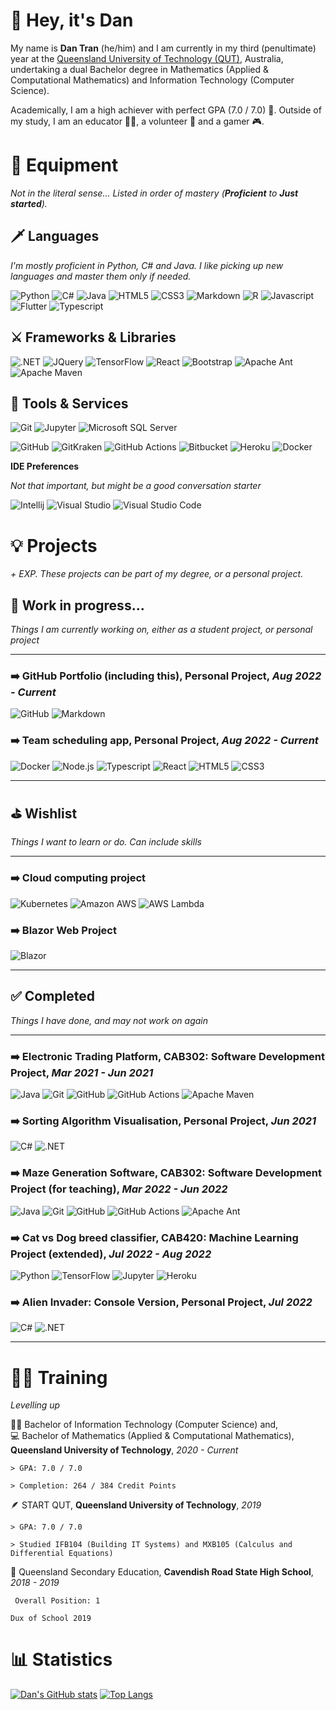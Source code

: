 <!--
**autumnssuns/autumnssuns** is a ✨ _special_ ✨ repository because its `README.md` (this file) appears on your GitHub profile.

Here are some ideas to get you started:

- 🔭 I’m currently working on ...
- 🌱 I’m currently learning ...
- 👯 I’m looking to collaborate on ...
- 🤔 I’m looking for help with ...
- 💬 Ask me about ...
- 📫 How to reach me: ...
- 😄 Pronouns: ...
- ⚡ Fun fact: ...
-->

# 👋 Hey, it's Dan

My name is **Dan Tran** (he/him) and I am currently in my third (penultimate) year at the [Queensland University of Technology (QUT)](https://www.qut.edu.au/), Australia, undertaking a dual Bachelor degree in Mathematics (Applied & Computational Mathematics) and Information Technology (Computer Science).

Academically, I am a high achiever with perfect GPA (7.0 / 7.0) 💯. Outside of my study, I am an educator 🧑‍🏫, a volunteer 💚 and a gamer 🎮.

# 🏹 Equipment

_Not in the literal sense... Listed in order of mastery (**Proficient** to **Just started**)._

## 🗡️ Languages
<!--
Look for icons at https://simpleicons.org/
-->
_I'm mostly proficient in Python, C# and Java. I like picking up new languages and master them only if needed._

![Python](https://img.shields.io/badge/-Python-3776AB?style=for-the-badge&logo=Python&logoColor=white)
![C#](https://img.shields.io/badge/-C%23-239120?style=for-the-badge&logo=c-sharp&logoColor=white)
![Java](https://img.shields.io/badge/Java-ED8B00?style=for-the-badge&logo=java&logoColor=white)
![HTML5](https://img.shields.io/badge/HTML5-E34F26?style=for-the-badge&logo=HTML5&logoColor=white)
![CSS3](https://img.shields.io/badge/CSS3-1572B6?style=for-the-badge&logo=CSS3&logoColor=white)
![Markdown](https://img.shields.io/badge/Markdown-000?style=for-the-badge&logo=Markdown&logoColor=white)
![R](https://img.shields.io/badge/R-276DC3?style=for-the-badge&logo=r&logoColor=white)
![Javascript](https://img.shields.io/badge/JavaScript-F7DF1E?style=for-the-badge&logo=javascript&logoColor=black)
![Flutter](https://img.shields.io/badge/Flutter-02569B?style=for-the-badge&logo=flutter&logoColor=white)
![Typescript](https://img.shields.io/badge/TypeScript-007ACC?style=for-the-badge&logo=TypeScript&logoColor=white)

## ⚔️ Frameworks & Libraries

![.NET](https://img.shields.io/badge/.NET-512BD4?style=for-the-badge&logo=.net&logoColor=white)
![JQuery](https://img.shields.io/badge/jQuery-0769AD?style=for-the-badge&logo=jquery&logoColor=white)
![TensorFlow](https://img.shields.io/badge/TensorFlow-FF6F00?style=for-the-badge&logo=TensorFlow&logoColor=white)
![React](https://img.shields.io/badge/React-20232A?style=for-the-badge&logo=react&logoColor=61DAFB)
![Bootstrap](https://img.shields.io/badge/Bootstrap-563D7C?style=for-the-badge&logo=bootstrap&logoColor=white)
![Apache Ant](https://img.shields.io/badge/Apache%20Ant-A81C7D?style=for-the-badge&logo=Apache-Ant&logoColor=white)
![Apache Maven](https://img.shields.io/badge/Apache%20Maven-C71A36?style=for-the-badge&logo=Apache-Maven&logoColor=white)

## 🌠 Tools & Services

![Git](https://img.shields.io/badge/GIT-E44C30?style=for-the-badge&logo=git&logoColor=white)
![Jupyter](https://img.shields.io/badge/Jupyter-F37626?style=for-the-badge&logo=Jupyter&logoColor=white)
![Microsoft SQL Server](https://img.shields.io/badge/Microsoft%20SQL%20Server-CC2927?style=for-the-badge&logo=Microsoft-SQL-Server&logoColor=white)

![GitHub](https://img.shields.io/badge/GitHub-181717?style=for-the-badge&logo=github&logoColor=white)
![GitKraken](https://img.shields.io/badge/GitKraken-179287?style=for-the-badge&logo=GitKraken&logoColor=white)
![GitHub Actions](https://img.shields.io/badge/GitHub%20Actions-2088FF?style=for-the-badge&logo=githubactions&logoColor=white)
![Bitbucket](https://img.shields.io/badge/Bitbucket-0052CC?style=for-the-badge&logo=Bitbucket&logoColor=white)
![Heroku](https://img.shields.io/badge/Heroku-430098?style=for-the-badge&logo=heroku&logoColor=white)
![Docker](https://img.shields.io/badge/Docker-2496ED?style=for-the-badge&logo=docker&logoColor=white)

__IDE Preferences__

_Not that important, but might be a good conversation starter_

![Intellij](https://img.shields.io/badge/Intellij-000?style=for-the-badge&logo=JetBrains&logoColor=white)
![Visual Studio](https://img.shields.io/badge/Visual%20Studio-5C2D91?style=for-the-badge&logo=Visual-Studio&logoColor=white)
![Visual Studio Code](https://img.shields.io/badge/Visual%20Studio%20Code-007ACC?style=for-the-badge&logo=Visual-Studio-Code&logoColor=white)

# 💡 Projects

_+ EXP. These projects can be part of my degree, or a personal project._

## 🚧 Work in progress...

_Things I am currently working on, either as a student project, or personal project_

---

### ➡️ GitHub Portfolio (including this), **Personal Project**, *Aug 2022 - Current*
![GitHub](https://img.shields.io/badge/GitHub-DDD?&logo=github&logoColor=black)
![Markdown](https://img.shields.io/badge/Markdown-DDD?&logo=Markdown&logoColor=black)

### ➡️ Team scheduling app, **Personal Project**, *Aug 2022 - Current*
![Docker](https://img.shields.io/badge/Docker-DDD?&logo=docker&logoColor=2496ED)
![Node.js](https://img.shields.io/badge/Node.js-DDD?&logo=Node.js&logoColor=339933)
![Typescript](https://img.shields.io/badge/TypeScript-DDD?&logo=TypeScript&logoColor=3178C6)
![React](https://img.shields.io/badge/React-DDD?&logo=react&logoColor=61DAFB)
![HTML5](https://img.shields.io/badge/HTML5-DDD?logo=HTML5&logoColor=E34F26)
![CSS3](https://img.shields.io/badge/CSS3-DDD?logo=CSS3&logoColor=1572B6)

---

## ⛳ Wishlist

_Things I want to learn or do. Can include skills_

---

### ➡️ Cloud computing project

![Kubernetes](https://img.shields.io/badge/Kubernetes-DDD?logo=Kubernetes&logoColor=326CE5)
![Amazon AWS](https://img.shields.io/badge/Amazon%20AWS-DDD?logo=Amazon-AWS&logoColor=232F3E)
![AWS Lambda](https://img.shields.io/badge/AWS%20Lambda-DDD?logo=AWS-lambda&logoColor=FF9900)

### ➡️ Blazor Web Project

![Blazor](https://img.shields.io/badge/Blazor-DDD?logo=Blazor&logoColor=512BD4)

---

## ✅ Completed

_Things I have done, and may not work on again_

---

### ➡️ Electronic Trading Platform, **CAB302: Software Development Project**, *Mar 2021 - Jun 2021*

![Java](https://img.shields.io/badge/Java-DDD?logo=java&logoColor=ED8B00)
![Git](https://img.shields.io/badge/GIT-DDD?logo=git&logoColor=E44C30)
![GitHub](https://img.shields.io/badge/GitHub-DDD?logo=github&logoColor=181717)
![GitHub Actions](https://img.shields.io/badge/GitHub%20Actions-DDD?logo=githubactions&logoColor=2088FF)
![Apache Maven](https://img.shields.io/badge/Apache%20Maven-DDD?logo=Apache-Maven&logoColor=C71A36)

### ➡️ Sorting Algorithm Visualisation, **Personal Project**, *Jun 2021*

![C#](https://img.shields.io/badge/-C%23-DDD?logo=c-sharp&logoColor=239120)
![.NET](https://img.shields.io/badge/.NET-DDD?&logo=.net&logoColor=512BD4)

### ➡️ Maze Generation Software, **CAB302: Software Development Project (for teaching)**, *Mar 2022 - Jun 2022*

![Java](https://img.shields.io/badge/Java-DDD?logo=java&logoColor=ED8B00)
![Git](https://img.shields.io/badge/GIT-DDD?logo=git&logoColor=E44C30)
![GitHub](https://img.shields.io/badge/GitHub-DDD?logo=github&logoColor=181717)
![GitHub Actions](https://img.shields.io/badge/GitHub%20Actions-DDD?logo=githubactions&logoColor=2088FF)
![Apache Ant](https://img.shields.io/badge/Apache%20Ant-DDD?logo=Apache-Ant&logoColor=A81C7D)

### ➡️ Cat vs Dog breed classifier, **CAB420: Machine Learning Project (extended)**, *Jul 2022 - Aug 2022*

![Python](https://img.shields.io/badge/-Python-DDD?logo=Python&logoColor=3776AB)
![TensorFlow](https://img.shields.io/badge/TensorFlow-DDD?logo=TensorFlow&logoColor=FF6F00)
![Jupyter](https://img.shields.io/badge/Jupyter-DDD?logo=Jupyter&logoColor=F37626)
![Heroku](https://img.shields.io/badge/Heroku-DDD?logo=heroku&logoColor=430098)

### ➡️ Alien Invader: Console Version, **Personal Project**, *Jul 2022*

![C#](https://img.shields.io/badge/-C%23-DDD?logo=c-sharp&logoColor=239120)
![.NET](https://img.shields.io/badge/.NET-DDD?&logo=.net&logoColor=512BD4)

---

<!-- 
# 🧑‍💼 Professional Experience
-->
# 🧑‍🎓 Training 

_Levelling up_

👨‍💻 Bachelor of Information Technology (Computer Science) and, <br> 💻 Bachelor of Mathematics (Applied & Computational Mathematics), **Queensland University of Technology**, *2020 - Current*

`> GPA: 7.0 / 7.0`

`> Completion: 264 / 384 Credit Points`

🪶 START QUT, **Queensland University of Technology**, *2019*

`> GPA: 7.0 / 7.0`

`> Studied IFB104 (Building IT Systems) and MXB105 (Calculus and Differential Equations)`

📖 Queensland Secondary Education, **Cavendish Road State High School**, *2018 - 2019*

` Overall Position: 1`

`Dux of School 2019`

# 📊 Statistics

[![Dan's GitHub stats](https://github-readme-stats.vercel.app/api?username=autumnssuns&count_private=true&show_icons=true&theme=vue)](https://github.com/autumnssuns)
[![Top Langs](https://github-readme-stats.vercel.app/api/top-langs/?username=autumnssuns&count_private=true&layout=compact&theme=vue)](https://github.com/haard-shah)